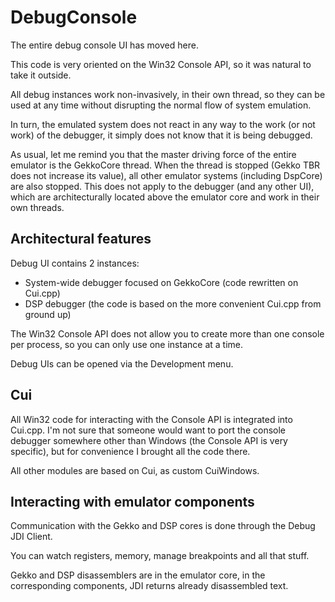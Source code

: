 # DebugConsole

The entire debug console UI has moved here.

This code is very oriented on the Win32 Console API, so it was natural to take it outside.

All debug instances work non-invasively, in their own thread, so they can be used at any time without disrupting the normal flow of system emulation.

In turn, the emulated system does not react in any way to the work (or not work) of the debugger, it simply does not know that it is being debugged.

As usual, let me remind you that the master driving force of the entire emulator is the GekkoCore thread.
When the thread is stopped (Gekko TBR does not increase its value), all other emulator systems (including DspCore) are also stopped. 
This does not apply to the debugger (and any other UI), which are architecturally located above the emulator core and work in their own threads.

## Architectural features

Debug UI contains 2 instances:
- System-wide debugger focused on GekkoCore (code rewritten on Cui.cpp)
- DSP debugger (the code is based on the more convenient Cui.cpp from ground up)

The Win32 Console API does not allow you to create more than one console per process, so you can only use one instance at a time.

Debug UIs can be opened via the Development menu.

## Cui

All Win32 code for interacting with the Console API is integrated into Cui.cpp.
I'm not sure that someone would want to port the console debugger somewhere other than Windows (the Console API is very specific), but for convenience I brought all the code there.

All other modules are based on Cui, as custom CuiWindows.

## Interacting with emulator components

Communication with the Gekko and DSP cores is done through the Debug JDI Client.

You can watch registers, memory, manage breakpoints and all that stuff.

Gekko and DSP disassemblers are in the emulator core, in the corresponding components, JDI returns already disassembled text.
